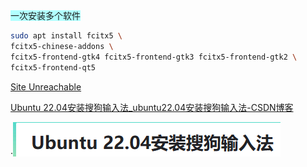 <span style="background:#b1ffff">一次安装多个软件</span>
```bash
sudo apt install fcitx5 \
fcitx5-chinese-addons \
fcitx5-frontend-gtk4 fcitx5-frontend-gtk3 fcitx5-frontend-gtk2 \
fcitx5-frontend-qt5
```

[Site Unreachable](https://zhuanlan.zhihu.com/p/508797663)


[Ubuntu 22.04安装搜狗输入法\_ubuntu22.04安装搜狗输入法-CSDN博客](https://blog.csdn.net/mr_sudo/article/details/124874239)


·![未整理(其他)/assets/ubuntu中文输入/file-20250810171446027.png](assets/ubuntu中文输入/file-20250810171446027.png)

